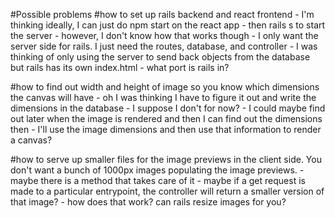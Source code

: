 #Possible problems
#how to set up rails backend and react frontend
    - I'm thinking ideally, I can just do npm start on the react app
    - then rails s to start the server
    - however, I don't know how that works though
    - I only want the server side for rails. I just need the routes, database, and controller
    - I was thinking of only using the server to send back objects from the database but rails has its own index.html
    - what port is rails in? 

#how to find out width and height of image so you know which dimensions the canvas will have
    - oh I was thinking I have to figure it out and write the dimensions in the database
    - I suppose I don't for now?
    - I could maybe find out later when the image is rendered and then I can find out the dimensions then
    - I'll use the image dimensions and then use that information to render a canvas?

#how to serve up smaller files for the image previews in the client side. You don't want a bunch of 1000px images populating the image previews.
    - maybe there is a method that takes care of it
    - maybe if a get request is made to a particular entrypoint, the controller will return a smaller version of that image?
    - how does that work? can rails resize images for you?
